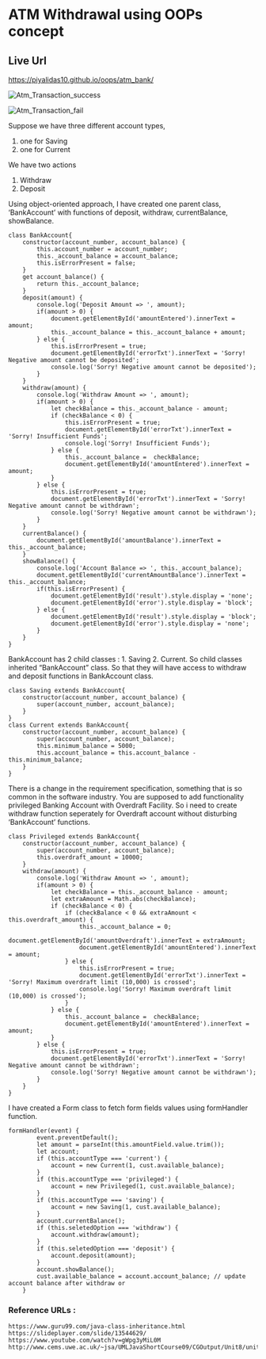 # ATM Withdrawal using OOPs concept

## Live Url 
https://piyalidas10.github.io/oops/atm_bank/

![Atm_Transaction_success](success.png)

![Atm_Transaction_fail](error.png)

Suppose we have three different account types, 
1. one for Saving 
2. one for Current

We have two actions 
1. Withdraw
2. Deposit

Using object-oriented approach, I have created one parent class, ‘BankAccount’ with functions of deposit, withdraw, currentBalance, showBalance. 

```
class BankAccount{
    constructor(account_number, account_balance) {
        this.account_number = account_number;
        this._account_balance = account_balance;
        this.isErrorPresent = false;
    }
    get account_balance() {
        return this._account_balance;
    }
    deposit(amount) {
        console.log('Deposit Amount => ', amount);
        if(amount > 0) {
            document.getElementById('amountEntered').innerText = amount;
            this._account_balance = this._account_balance + amount;
        } else {
            this.isErrorPresent = true;
            document.getElementById('errorTxt').innerText = 'Sorry! Negative amount cannot be deposited';
            console.log('Sorry! Negative amount cannot be deposited');
        }
    }
    withdraw(amount) {
        console.log('Withdraw Amount => ', amount);
        if(amount > 0) {            
            let checkBalance = this._account_balance - amount;
            if (checkBalance < 0) {
                this.isErrorPresent = true;
                document.getElementById('errorTxt').innerText = 'Sorry! Insufficient Funds';
                console.log('Sorry! Insufficient Funds');
            } else {
                this._account_balance =  checkBalance;
                document.getElementById('amountEntered').innerText = amount;                
            }
        } else {
            this.isErrorPresent = true;
            document.getElementById('errorTxt').innerText = 'Sorry! Negative amount cannot be withdrawn';
            console.log('Sorry! Negative amount cannot be withdrawn');
        }        
    }
    currentBalance() {
        document.getElementById('amountBalance').innerText = this._account_balance;
    }
    showBalance() {
        console.log('Account Balance => ', this._account_balance);
        document.getElementById('currentAmountBalance').innerText = this._account_balance;  
        if(this.isErrorPresent) {
            document.getElementById('result').style.display = 'none';
            document.getElementById('error').style.display = 'block';
        } else {
            document.getElementById('result').style.display = 'block';
            document.getElementById('error').style.display = 'none';
        }              
    }
}
```
BankAccount has 2 child classes : 1. Saving 2. Current. So child classes inherited “BankAccount” class. So that they will have access to withdraw and deposit functions in BankAccount class.

```
class Saving extends BankAccount{
    constructor(account_number, account_balance) {
        super(account_number, account_balance);
    }
}
class Current extends BankAccount{
    constructor(account_number, account_balance) {
        super(account_number, account_balance);
        this.minimum_balance = 5000;
        this.account_balance = this.account_balance - this.minimum_balance;
    }
}
```

There is a change in the requirement specification, something that is so common in the software industry. You are supposed to add functionality privileged Banking Account with Overdraft Facility. So i need to create withdraw function seperately for Overdraft account without disturbing ‘BankAccount’ functions.

```
class Privileged extends BankAccount{
    constructor(account_number, account_balance) {
        super(account_number, account_balance);
        this.overdraft_amount = 10000;
    }
    withdraw(amount) {
        console.log('Withdraw Amount => ', amount);
        if(amount > 0) {            
            let checkBalance = this._account_balance - amount;
            let extraAmount = Math.abs(checkBalance);
            if (checkBalance < 0) {                
                if (checkBalance < 0 && extraAmount < this.overdraft_amount) {
                    this._account_balance = 0;
                    document.getElementById('amountOverdraft').innerText = extraAmount;
                    document.getElementById('amountEntered').innerText = amount;
                } else {
                    this.isErrorPresent = true;
                    document.getElementById('errorTxt').innerText = 'Sorry! Maximum overdraft limit (10,000) is crossed';
                    console.log('Sorry! Maximum overdraft limit (10,000) is crossed');                   
                }
            } else {
                this._account_balance =  checkBalance;
                document.getElementById('amountEntered').innerText = amount;
            }
        } else {
            this.isErrorPresent = true;
            document.getElementById('errorTxt').innerText = 'Sorry! Negative amount cannot be withdrawn';
            console.log('Sorry! Negative amount cannot be withdrawn');
        }        
    }
}
```
I have created a Form class to fetch form fields values using formHandler function.
```
formHandler(event) {
        event.preventDefault();
        let amount = parseInt(this.amountField.value.trim()); 
        let account;
        if (this.accountType === 'current') {
            account = new Current(1, cust.available_balance);
        }
        if (this.accountType === 'privileged') {
            account = new Privileged(1, cust.available_balance);
        }
        if (this.accountType === 'saving') {
            account = new Saving(1, cust.available_balance);
        }
        account.currentBalance();
        if (this.seletedOption === 'withdraw') {            
            account.withdraw(amount);
        }
        if (this.seletedOption === 'deposit') {
            account.deposit(amount);
        }
        account.showBalance();
        cust.available_balance = account.account_balance; // update account balance after withdraw or 
    }
```

### Reference URLs :

```
https://www.guru99.com/java-class-inheritance.html
https://slideplayer.com/slide/13544629/
https://www.youtube.com/watch?v=gWpg3yMiL0M
http://www.cems.uwe.ac.uk/~jsa/UMLJavaShortCourse09/CGOutput/Unit8/unit8(0809)/page_06.htm
```